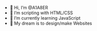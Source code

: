 - 👋 Hi, I’m @A1A8ER
- 👀 I’m scripting with HTML/CSS
- 🌱 I’m currently learning JavaScript
- 💭 My dream is to design/make Websites

<!---
A1A8ER/A1A8ER is a ✨ special ✨ repository because its `README.md` (this file) appears on your GitHub profile.
You can click the Preview link to take a look at your changes.
--->
